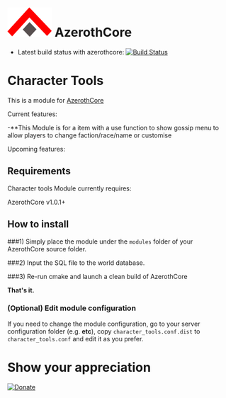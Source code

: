 # ![logo](https://raw.githubusercontent.com/azerothcore/azerothcore.github.io/master/images/logo-github.png) AzerothCore
- Latest build status with azerothcore: [![Build Status](https://travis-ci.org/azerothcore/mod-character-tools.svg?branch=master)](https://travis-ci.org/azerothcore/mod-character-tools)
# Character Tools

This is a module for [AzerothCore](http://www.azerothcore.org)

Current features:

-**This Module is for a item with a use function to show gossip menu to allow players to change faction/race/name or customise

Upcoming features:


## Requirements

Character tools Module currently requires:

AzerothCore v1.0.1+

## How to install

###1) Simply place the module under the `modules` folder of your AzerothCore source folder.

###2) Input the SQL file to the world database. 

###3) Re-run cmake and launch a clean build of AzerothCore

**That's it.**

### (Optional) Edit module configuration

If you need to change the module configuration, go to your server configuration folder (e.g. **etc**), copy `character_tools.conf.dist` to `character_tools.conf` and edit it as you prefer.


# Show your appreciation
[![Donate](https://img.shields.io/badge/Donate-PayPal-green.svg)](https://www.paypal.com/cgi-bin/webscr?cmd=_s-xclick&hosted_button_id=SBJFTAJKUNEXC)




